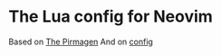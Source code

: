 # The Lua config for Neovim

Based on [The Pirmagen](https://www.youtube.com/watch?v=w7i4amO_zaE)
And on [config](https://github.com/ThePrimeagen/init.lua/tree/master)
